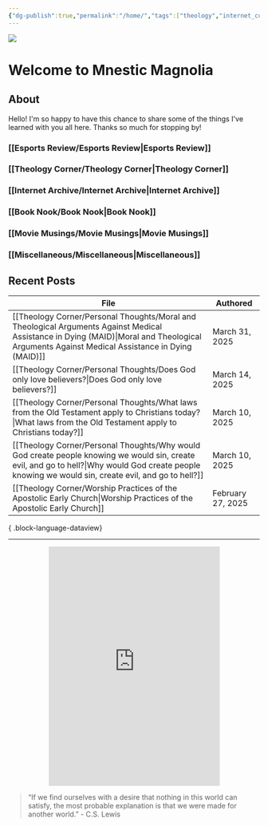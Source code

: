 ```yaml
---
{"dg-publish":true,"permalink":"/home/","tags":["theology","internet_culture","books","movies","miscellaneous","esports","gardenEntry","gardenEntry"]}
---
```


![](https://i.imgur.com/Gwb8h2a.jpeg)
# Welcome to Mnestic Magnolia
## About
Hello! I'm so happy to have this chance to share some of the things I've learned with you all here. Thanks so much for stopping by!
### [[Esports Review/Esports Review\|Esports Review]]
### [[Theology Corner/Theology Corner\|Theology Corner]]
### [[Internet Archive/Internet Archive\|Internet Archive]]
### [[Book Nook/Book Nook\|Book Nook]]
### [[Movie Musings/Movie Musings\|Movie Musings]]
### [[Miscellaneous/Miscellaneous\|Miscellaneous]]


## Recent Posts
| File                                                                                                                                                                                                    | Authored          |
| ------------------------------------------------------------------------------------------------------------------------------------------------------------------------------------------------------- | ----------------- |
| [[Theology Corner/Personal Thoughts/Moral and Theological Arguments Against Medical Assistance in Dying (MAID)\|Moral and Theological Arguments Against Medical Assistance in Dying (MAID)]]         | March 31, 2025    |
| [[Theology Corner/Personal Thoughts/Does God only love believers?\|Does God only love believers?]]                                                                                                   | March 14, 2025    |
| [[Theology Corner/Personal Thoughts/What laws from the Old Testament apply to Christians today?\|What laws from the Old Testament apply to Christians today?]]                                       | March 10, 2025    |
| [[Theology Corner/Personal Thoughts/Why would God create people knowing we would sin, create evil, and go to hell?\|Why would God create people knowing we would sin, create evil, and go to hell?]] | March 10, 2025    |
| [[Theology Corner/Worship Practices of the Apostolic Early Church\|Worship Practices of the Apostolic Early Church]]                                                                                 | February 27, 2025 |

{ .block-language-dataview}

---

<div style="display: flex; justify-content: center;">
  <iframe src="https://i.giphy.com/media/v1.Y2lkPTc5MGI3NjExaWRla25sNDhkNW00MXNyeTgzY3Z1NnlqdmszZjVsYTc4amRrdWtiZyZlcD12MV9pbnRlcm5hbF9naWZfYnlfaWQmY3Q9Zw/ayBZf3xVtT74Q/giphy.gif" 
          width="343" height="480" frameBorder="0" allowFullScreen></iframe>
</div>

> “If we find ourselves with a desire that nothing in this world can satisfy, the most probable explanation is that we were made for another world.” - C.S. Lewis